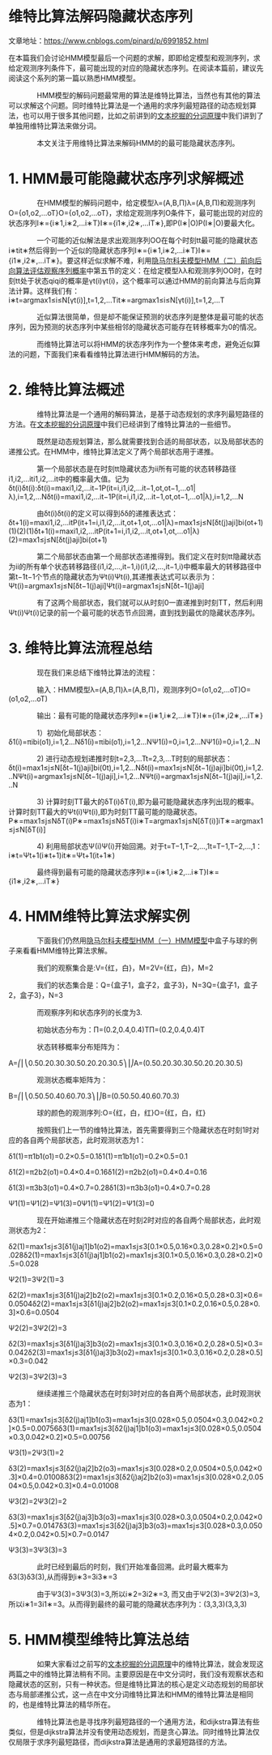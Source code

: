 # 维特比算法解码隐藏状态序列

文章地址：https://www.cnblogs.com/pinard/p/6991852.html

在本篇我们会讨论HMM模型最后一个问题的求解，即即给定模型和观测序列，求给定观测序列条件下，最可能出现的对应的隐藏状态序列。在阅读本篇前，建议先阅读这个系列的第一篇以熟悉HMM模型。

　　　　HMM模型的解码问题最常用的算法是维特比算法，当然也有其他的算法可以求解这个问题。同时维特比算法是一个通用的求序列最短路径的动态规划算法，也可以用于很多其他问题，比如之前讲到的[文本挖掘的分词原理](http://www.cnblogs.com/pinard/p/6677078.html)中我们讲到了单独用维特比算法来做分词。

　　　　本文关注于用维特比算法来解码HMM的的最可能隐藏状态序列。

# 1. HMM最可能隐藏状态序列求解概述

　　　　在HMM模型的解码问题中，给定模型λ=(A,B,Π)λ=(A,B,Π)和观测序列O={o1,o2,...oT}O={o1,o2,...oT}，求给定观测序列O条件下，最可能出现的对应的状态序列I∗={i∗1,i∗2,...i∗T}I∗={i1∗,i2∗,...iT∗},即P(I∗|O)P(I∗|O)要最大化。

　　　　一个可能的近似解法是求出观测序列OO在每个时刻tt最可能的隐藏状态i∗tit∗然后得到一个近似的隐藏状态序列I∗={i∗1,i∗2,...i∗T}I∗={i1∗,i2∗,...iT∗}。要这样近似求解不难，利用[隐马尔科夫模型HMM（二）前向后向算法评估观察序列概率](http://www.cnblogs.com/pinard/p/6955871.html)中第五节的定义：在给定模型λλ和观测序列OO时，在时刻tt处于状态qiqi的概率是γt(i)γt(i)，这个概率可以通过HMM的前向算法与后向算法计算。这样我们有：i∗t=argmax1≤i≤N[γt(i)],t=1,2,...Tit∗=argmax1≤i≤N[γt(i)],t=1,2,...T

　　　　近似算法很简单，但是却不能保证预测的状态序列是整体是最可能的状态序列，因为预测的状态序列中某些相邻的隐藏状态可能存在转移概率为0的情况。

　　　　而维特比算法可以将HMM的状态序列作为一个整体来考虑，避免近似算法的问题，下面我们来看看维特比算法进行HMM解码的方法。

# 2. 维特比算法概述

　　　　维特比算法是一个通用的解码算法，是基于动态规划的求序列最短路径的方法。在[文本挖掘的分词原理](http://www.cnblogs.com/pinard/p/6677078.html)中我们已经讲到了维特比算法的一些细节。

　　　　既然是动态规划算法，那么就需要找到合适的局部状态，以及局部状态的递推公式。在HMM中，维特比算法定义了两个局部状态用于递推。

　　　　第一个局部状态是在时刻tt隐藏状态为ii所有可能的状态转移路径i1,i2,...iti1,i2,...it中的概率最大值。记为δt(i)δt(i):δt(i)=maxi1,i2,...it−1P(it=i,i1,i2,...it−1,ot,ot−1,...o1|λ),i=1,2,...Nδt(i)=maxi1,i2,...it−1P(it=i,i1,i2,...it−1,ot,ot−1,...o1|λ),i=1,2,...N

　　　　由δt(i)δt(i)的定义可以得到δδ的递推表达式：δt+1(i)=maxi1,i2,...itP(it+1=i,i1,i2,...it,ot+1,ot,...o1|λ)=max1≤j≤N[δt(j)aji]bi(ot+1)(1)(2)(1)δt+1(i)=maxi1,i2,...itP(it+1=i,i1,i2,...it,ot+1,ot,...o1|λ)(2)=max1≤j≤N[δt(j)aji]bi(ot+1)

　　　　第二个局部状态由第一个局部状态递推得到。我们定义在时刻tt隐藏状态为ii的所有单个状态转移路径(i1,i2,...,it−1,i)(i1,i2,...,it−1,i)中概率最大的转移路径中第t−1t−1个节点的隐藏状态为Ψt(i)Ψt(i),其递推表达式可以表示为：Ψt(i)=argmax1≤j≤N[δt−1(j)aji]Ψt(i)=argmax1≤j≤N[δt−1(j)aji]

　　　　有了这两个局部状态，我们就可以从时刻0一直递推到时刻TT，然后利用Ψt(i)Ψt(i)记录的前一个最可能的状态节点回溯，直到找到最优的隐藏状态序列。

# 3. 维特比算法流程总结

　　　　现在我们来总结下维特比算法的流程：

　　　　输入：HMM模型λ=(A,B,Π)λ=(A,B,Π)，观测序列O=(o1,o2,...oT)O=(o1,o2,...oT)

　　　　输出：最有可能的隐藏状态序列I∗={i∗1,i∗2,...i∗T}I∗={i1∗,i2∗,...iT∗}

　　　　1）初始化局部状态：δ1(i)=πibi(o1),i=1,2...Nδ1(i)=πibi(o1),i=1,2...NΨ1(i)=0,i=1,2...NΨ1(i)=0,i=1,2...N

　　　　2) 进行动态规划递推时刻t=2,3,...Tt=2,3,...T时刻的局部状态：δt(i)=max1≤j≤N[δt−1(j)aji]bi(0t),i=1,2...Nδt(i)=max1≤j≤N[δt−1(j)aji]bi(0t),i=1,2...NΨt(i)=argmax1≤j≤N[δt−1(j)aji],i=1,2...NΨt(i)=argmax1≤j≤N[δt−1(j)aji],i=1,2...N

　　　　3) 计算时刻TT最大的δT(i)δT(i),即为最可能隐藏状态序列出现的概率。计算时刻TT最大的Ψt(i)Ψt(i),即为时刻TT最可能的隐藏状态。P∗=max1≤j≤NδT(i)P∗=max1≤j≤NδT(i)i∗T=argmax1≤j≤N[δT(i)]iT∗=argmax1≤j≤N[δT(i)]

　　　　4) 利用局部状态Ψ(i)Ψ(i)开始回溯。对于t=T−1,T−2,...,1t=T−1,T−2,...,1：i∗t=Ψt+1(i∗t+1)it∗=Ψt+1(it+1∗)

　　　　最终得到最有可能的隐藏状态序列I∗={i∗1,i∗2,...i∗T}I∗={i1∗,i2∗,...iT∗}

# 4. HMM维特比算法求解实例

　　　　下面我们仍然用[隐马尔科夫模型HMM（一）HMM模型](http://www.cnblogs.com/pinard/p/6945257.html)中盒子与球的例子来看看HMM维特比算法求解。

　　　　我们的观察集合是:V={红，白}，M=2V={红，白}，M=2

　　　　我们的状态集合是：Q={盒子1，盒子2，盒子3}，N=3Q={盒子1，盒子2，盒子3}，N=3

　　　　而观察序列和状态序列的长度为3.

　　　　初始状态分布为：Π=(0.2,0.4,0.4)TΠ=(0.2,0.4,0.4)T

　　　　状态转移概率分布矩阵为：

A=⎛⎜⎝0.50.20.30.30.50.20.20.30.5⎞⎟⎠A=(0.50.20.30.30.50.20.20.30.5)

 　　　　观测状态概率矩阵为：

B=⎛⎜⎝0.50.50.40.60.70.3⎞⎟⎠B=(0.50.50.40.60.70.3)

　　　　球的颜色的观测序列:O={红，白，红}O={红，白，红}

　　　　按照我们上一节的维特比算法，首先需要得到三个隐藏状态在时刻1时对应的各自两个局部状态，此时观测状态为1：

δ1(1)=π1b1(o1)=0.2×0.5=0.1δ1(1)=π1b1(o1)=0.2×0.5=0.1

δ1(2)=π2b2(o1)=0.4×0.4=0.16δ1(2)=π2b2(o1)=0.4×0.4=0.16

δ1(3)=π3b3(o1)=0.4×0.7=0.28δ1(3)=π3b3(o1)=0.4×0.7=0.28

Ψ1(1)=Ψ1(2)=Ψ1(3)=0Ψ1(1)=Ψ1(2)=Ψ1(3)=0

　　　　现在开始递推三个隐藏状态在时刻2时对应的各自两个局部状态，此时观测状态为2：

δ2(1)=max1≤j≤3[δ1(j)aj1]b1(o2)=max1≤j≤3[0.1×0.5,0.16×0.3,0.28×0.2]×0.5=0.028δ2(1)=max1≤j≤3[δ1(j)aj1]b1(o2)=max1≤j≤3[0.1×0.5,0.16×0.3,0.28×0.2]×0.5=0.028

Ψ2(1)=3Ψ2(1)=3

δ2(2)=max1≤j≤3[δ1(j)aj2]b2(o2)=max1≤j≤3[0.1×0.2,0.16×0.5,0.28×0.3]×0.6=0.0504δ2(2)=max1≤j≤3[δ1(j)aj2]b2(o2)=max1≤j≤3[0.1×0.2,0.16×0.5,0.28×0.3]×0.6=0.0504

Ψ2(2)=3Ψ2(2)=3

δ2(3)=max1≤j≤3[δ1(j)aj3]b3(o2)=max1≤j≤3[0.1×0.3,0.16×0.2,0.28×0.5]×0.3=0.042δ2(3)=max1≤j≤3[δ1(j)aj3]b3(o2)=max1≤j≤3[0.1×0.3,0.16×0.2,0.28×0.5]×0.3=0.042

Ψ2(3)=3Ψ2(3)=3

　　　　继续递推三个隐藏状态在时刻3时对应的各自两个局部状态，此时观测状态为1：

δ3(1)=max1≤j≤3[δ2(j)aj1]b1(o3)=max1≤j≤3[0.028×0.5,0.0504×0.3,0.042×0.2]×0.5=0.00756δ3(1)=max1≤j≤3[δ2(j)aj1]b1(o3)=max1≤j≤3[0.028×0.5,0.0504×0.3,0.042×0.2]×0.5=0.00756

Ψ3(1)=2Ψ3(1)=2

δ3(2)=max1≤j≤3[δ2(j)aj2]b2(o3)=max1≤j≤3[0.028×0.2,0.0504×0.5,0.042×0.3]×0.4=0.01008δ3(2)=max1≤j≤3[δ2(j)aj2]b2(o3)=max1≤j≤3[0.028×0.2,0.0504×0.5,0.042×0.3]×0.4=0.01008

Ψ3(2)=2Ψ3(2)=2

δ3(3)=max1≤j≤3[δ2(j)aj3]b3(o3)=max1≤j≤3[0.028×0.3,0.0504×0.2,0.042×0.5]×0.7=0.0147δ3(3)=max1≤j≤3[δ2(j)aj3]b3(o3)=max1≤j≤3[0.028×0.3,0.0504×0.2,0.042×0.5]×0.7=0.0147

Ψ3(3)=3Ψ3(3)=3

　　　　此时已经到最后的时刻，我们开始准备回溯。此时最大概率为δ3(3)δ3(3),从而得到i∗3=3i3∗=3

　　　　由于Ψ3(3)=3Ψ3(3)=3,所以i∗2=3i2∗=3, 而又由于Ψ2(3)=3Ψ2(3)=3,所以i∗1=3i1∗=3。从而得到最终的最可能的隐藏状态序列为：(3,3,3)(3,3,3)

# 5. HMM模型维特比算法总结

　　　　如果大家看过之前写的[文本挖掘的分词原理](http://www.cnblogs.com/pinard/p/6677078.html)中的维特比算法，就会发现这两篇之中的维特比算法稍有不同。主要原因是在中文分词时，我们没有观察状态和隐藏状态的区别，只有一种状态。但是维特比算法的核心是定义动态规划的局部状态与局部递推公式，这一点在中文分词维特比算法和HMM的维特比算法是相同的，也是维特比算法的精华所在。

　　　　维特比算法也是寻找序列最短路径的一个通用方法，和dijkstra算法有些类似，但是dijkstra算法并没有使用动态规划，而是贪心算法。同时维特比算法仅仅局限于求序列最短路径，而dijkstra算法是通用的求最短路径的方法。